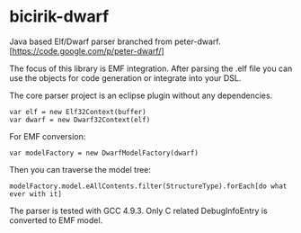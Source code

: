 # bicirik-dwarf
Java based Elf/Dwarf parser branched from peter-dwarf. [https://code.google.com/p/peter-dwarf/]

The focus of this library is EMF integration. After parsing the .elf file you can use the objects for code generation or integrate into your DSL.

The core parser project is an eclipse plugin without any dependencies.

    var elf = new Elf32Context(buffer)
    var dwarf = new Dwarf32Context(elf)

For EMF conversion:

    var modelFactory = new DwarfModelFactory(dwarf)

Then you can traverse the model tree:

    modelFactory.model.eAllContents.filter(StructureType).forEach[do what ever with it]

The parser is tested with GCC 4.9.3. Only C related DebugInfoEntry is converted to EMF model.

